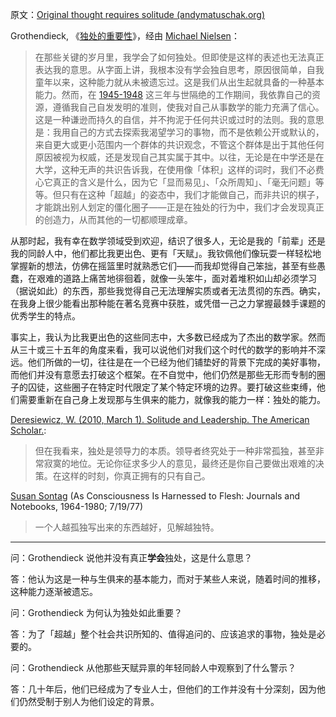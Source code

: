 原文：[Original thought requires solitude (andymatuschak.org)](https://notes.andymatuschak.org/zx7FC6fx77bMkBj26dRPy7BRbYFrj8Lehed)

Grothendieck, 《[独处的重要性](https://web.archive.org/web/20040104204837/http://www.fermentmagazine.org/rands/promenade2.html)》，经由 [Michael Nielsen](https://notes.andymatuschak.org/zgiX4jSevUQ5QWQf6XY3Y2XooSpkTJFP9VA)：

> 在那些关键的岁月里，我学会了如何独处。但即使是这样的表述也无法真正表达我的意思。从字面上讲，我根本没有学会独自思考，原因很简单，自我童年以来，这种能力就从未被遗忘过。这是我们从出生起就具备的一种基本能力。然而，在 [1945-1948](https://notes.andymatuschak.org/zx7FC6fx77bMkBj26dRPy7BRbYFrj8Lehed) 这三年与世隔绝的工作期间，我依靠自己的资源，遵循我自己自发发明的准则，使我对自己从事数学的能力充满了信心。这是一种谦逊而持久的自信，并不拘泥于任何共识或过时的法则。我的意思是：我用自己的方式去探索我渴望学习的事物，而不是依赖公开或默认的，来自更大或更小范围内一个群体的共识观念，不管这个群体是出于其他任何原因被视为权威，还是发现自己其实属于其中。以往，无论是在中学还是在大学，这种无声的共识告诉我，在使用像「体积」这样的词时，我们不必费心它真正的含义是什么，因为它「显而易见」、「众所周知」、「毫无问题」等等。但只有在这种「超越」的姿态中，我们才能做自己，而非共识的棋子，才能跳出别人划定的僵化圈子——正是在独处的行为中，我们才会发现真正的创造力，从而其他的一切都顺理成章。

>

从那时起，我有幸在数学领域受到欢迎，结识了很多人，无论是我的「前辈」还是我的同龄人中，他们都比我更出色、更有「天赋」。我钦佩他们像玩耍一样轻松地掌握新的想法，仿佛在摇篮里时就熟悉它们——而我却觉得自己笨拙，甚至有些愚蠢，在艰难的道路上痛苦地徘徊着，就像一头笨牛，面对着堆积如山却必须学习（据说如此）的东西，那些我觉得自己无法理解实质或者无法贯彻的东西。确实，在我身上很少能看出那种能在著名竞赛中获胜，或凭借一己之力掌握最棘手课题的优秀学生的特点。

>

事实上，我认为比我更出色的这些同志中，大多数已经成为了杰出的数学家。然而从三十或三十五年的角度来看，我可以说他们对我们这个时代的数学的影响并不深远。他们所做的一切，往往是在一个已经为他们铺垫好的背景下完成的美好事物，而他们并没有意愿去打破这个框架。在不自觉中，他们仍然是那些无形而专制的圈子的囚徒，这些圈子在特定时代限定了某个特定环境的边界。要打破这些束缚，他们需要重新在自己身上发现那与生俱来的能力，就像我的能力一样：独处的能力。

[Deresiewicz, W. (2010, March 1). Solitude and Leadership. The American Scholar.](https://notes.andymatuschak.org/z2Y4z7zQds4otEhLPcoaDY25eVR7PZBoQA5Q):

> 但在我看来，独处是领导力的本质。领导者终究处于一种非常孤独，甚至非常寂寞的地位。无论你征求多少人的意见，最终还是你自己要做出艰难的决策。在这样的时刻，你真正拥有的只有自己。

[Susan Sontag](https://notes.andymatuschak.org/z37xs8Tw2m5gyeeBEYbxY6kkYQXq2PYfjxaam) (As Consciousness Is Harnessed to Flesh: Journals and Notebooks, 1964-1980; 7/19/77)

> 一个人越孤独写出来的东西越好，见解越独特。

------

问：Grothendieck 说他并没有真正**学会**独处，这是什么意思？

答：他认为这是一种与生俱来的基本能力，而对于某些人来说，随着时间的推移，这种能力逐渐被遗忘。

问：Grothendieck 为何认为独处如此重要？

答：为了「超越」整个社会共识所知的、值得追问的、应该追求的事物，独处是必要的。

问：Grothendieck 从他那些天赋异禀的年轻同龄人中观察到了什么警示？

答：几十年后，他们已经成为了专业人士，但他们的工作并没有十分深刻，因为他们仍然受制于别人为他们设定的背景。